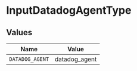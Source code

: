 # InputDatadogAgentType


## Values

| Name            | Value           |
| --------------- | --------------- |
| `DATADOG_AGENT` | datadog_agent   |